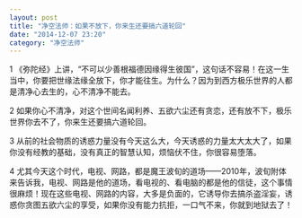 ```yaml
---
layout: post
title: "净空法师：如果不放下，你来生还要搞六道轮回"
date: "2014-12-07 23:20"
category: "净空法师"
---
```



1 《弥陀经》上讲，“不可以少善根福德因缘得生彼国”，这句话不容易！在这一生当中，你要把世缘法缘全放下，你才能往生。为什么？因为到西方极乐世界的人都是清净心去生的，心不清净不能去。

2 如果你心不清净，对这个世间名闻利养、五欲六尘还有贪恋，还有放不下，极乐世界你去不了，你来生还要搞六道轮回。

3 从前的社会物质的诱惑力量没有今天这么大，今天诱惑的力量太大太大了，如果你没有经教的基础，没有真正的智慧认知，烦恼伏不住，你很容易堕落。

4 尤其今天这个时代，电视、网路，都是魔王波旬的道场——2010年，波旬附体来告诉我，电视、网路是他的道场，看电视的、看电脑的都是他的信徒，这个事情很麻烦！现在这些电视、网路的内容，大多是负面的，它诱导你去搞杀盗淫妄，诱惑你贪图五欲六尘的享受，如果你没有能力抗拒，一口气不来，你就到地狱去了！
